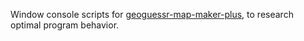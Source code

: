 Window console scripts for [geoguessr-map-maker-plus](https://github.com/epimorphic/geoguessr-map-maker-plus), to research optimal program behavior.